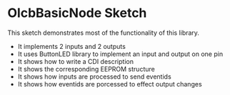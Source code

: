 # OlcbBasicNode Sketch

This sketch demonstrates most of the functionality of this library.  

* It implements 2 inputs and 2 outputs
* It uses ButtonLED library to implement an input and output on one pin
* It shows how to write a CDI description
* It shows the corresponding EEPROM structure
* It shows how inputs are processed to send eventids
* It shows how eventids are porcessed to effect output changes
